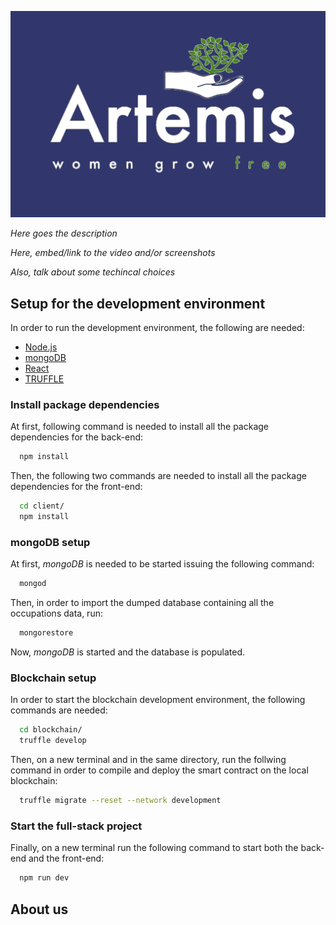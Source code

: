 <!-- # A R T E M I S -->
![](./client/src/images/logos/logo6.png)

_Here goes the description_

_Here, embed/link to the video and/or screenshots_

_Also, talk about some techincal choices_

## Setup for the development environment

In order to run the development environment, the following are needed:
  * [Node.js](https://nodejs.org/en/)
  * [mongoDB](https://www.mongodb.com/)
  * [React](https://reactjs.org/)
  * [TRUFFLE](https://www.trufflesuite.com/)

### Install package dependencies
At first, following command is needed to install all the package dependencies for the back-end:
```bash
  npm install
```
Then, the following two commands are needed to install all the package dependencies for the front-end:
```bash
  cd client/
  npm install
```

### mongoDB setup
At first, _mongoDB_ is needed to be started issuing the following command:
```bash
  mongod
```

Then, in order to import the dumped database containing all the occupations data, run:
```bash
  mongorestore
```

Now, _mongoDB_ is started and the database is populated.

### Blockchain setup
In order to start the blockchain development environment, the following commands are needed:
```bash
  cd blockchain/
  truffle develop
```

Then, on a new terminal and in the same directory, run the follwing command in order to compile and deploy the smart contract on the local blockchain:
```bash
  truffle migrate --reset --network development
```

### Start the full-stack project
Finally, on a new terminal run the following command to start both the back-end and the front-end:
```bash
  npm run dev
```

## About us
